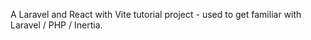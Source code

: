 A Laravel and React with Vite tutorial project - used to get familiar with Laravel / PHP / Inertia.
